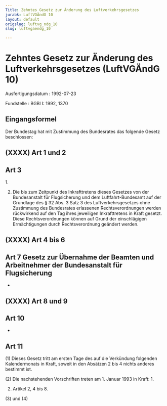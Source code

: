 ```yaml
---
Title: Zehntes Gesetz zur Änderung des Luftverkehrsgesetzes
jurabk: LuftVGÄndG 10
layout: default
origslug: luftvg_ndg_10
slug: luftvgaendg_10

---
```


# Zehntes Gesetz zur Änderung des Luftverkehrsgesetzes (LuftVGÄndG 10)

Ausfertigungsdatum
:   1992-07-23

Fundstelle
:   BGBl I: 1992, 1370



## Eingangsformel

Der Bundestag hat mit Zustimmung des Bundesrates das folgende Gesetz
beschlossen:


## (XXXX) Art 1 und 2



## Art 3

1\.

2.  Die bis zum Zeitpunkt des Inkrafttretens dieses Gesetzes von der
    Bundesanstalt für Flugsicherung und dem Luftfahrt-Bundesamt auf der
    Grundlage des § 32 Abs. 3 Satz 3 des Luftverkehrsgesetzes ohne
    Zustimmung des Bundesrates erlassenen Rechtsverordnungen werden
    rückwirkend auf den Tag ihres jeweiligen Inkrafttretens in Kraft
    gesetzt. Diese Rechtsverordnungen können auf Grund der einschlägigen
    Ermächtigungen durch Rechtsverordnung geändert werden.





## (XXXX) Art 4 bis 6



## Art 7 Gesetz zur Übernahme der Beamten und Arbeitnehmer der Bundesanstalt für Flugsicherung

-


## (XXXX) Art 8 und 9



## Art 10

-


## Art 11

(1) Dieses Gesetz tritt am ersten Tage des auf die Verkündung
folgenden Kalendermonats in Kraft, soweit in den Absätzen 2 bis 4
nichts anderes bestimmt ist.

(2) Die nachstehenden Vorschriften treten am 1. Januar 1993 in Kraft:
1\.

2.  Artikel 2, 4 bis 8.




(3) und (4)

